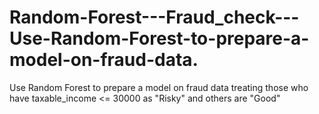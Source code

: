 # Random-Forest---Fraud_check---Use-Random-Forest-to-prepare-a-model-on-fraud-data.
Use Random Forest to prepare a model on fraud data  treating those who have taxable_income &lt;= 30000 as "Risky" and others are "Good"
